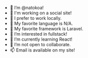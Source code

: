 - 👋 I’m @natokoa!
- 📝 I'm working on a social site!
- 📌 I prefer to work locally.
- 🌌 My favorite language is N/A.
- 🍃 My favorite framework is Laravel.
- 👀 I’m interested in fullstack!
- 🌱 I’m currently learning React!
- 💞️ I’m not open to collaborate.
- 📫 Email is available on my site!
